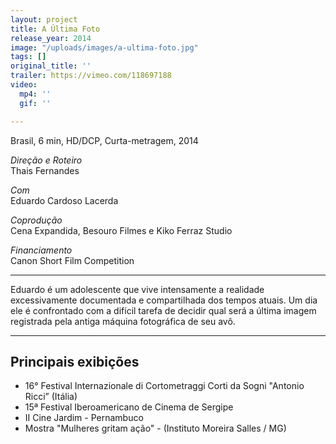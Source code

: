 ```yaml
---
layout: project
title: A Última Foto
release_year: 2014
image: "/uploads/images/a-ultima-foto.jpg"
tags: []
original_title: ''
trailer: https://vimeo.com/118697188
video:
  mp4: ''
  gif: ''

---
```

Brasil, 6 min, HD/DCP, Curta-metragem, 2014

_Direção e Roteiro_  
Thais Fernandes

_Com_  
Eduardo Cardoso Lacerda

_Coprodução_  
Cena Expandida, Besouro Filmes e Kiko Ferraz Studio

_Financiamento_  
Canon Short Film Competition

***

Eduardo é um adolescente que vive intensamente a realidade excessivamente documentada e compartilhada dos tempos atuais. Um dia ele é confrontado com a difícil tarefa de decidir qual será a última imagem registrada pela antiga máquina fotográfica de seu avô.

***

## Principais exibições

* 16° Festival Internazionale di Cortometraggi Corti da Sogni "Antonio Ricci” (Itália)
* 15ª Festival Iberoamericano de Cinema de Sergipe
* II Cine Jardim - Pernambuco
* Mostra "Mulheres gritam ação" - (Instituto Moreira Salles / MG)